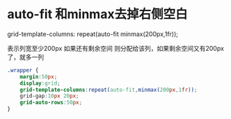 # auto-fit 和minmax去掉右侧空白


grid-template-columns: repeat(auto-fit minmax(200px,1fr));

表示列宽至少200px 如果还有剩余空间 则分配给该列，如果剩余空间又有200px了，就多一列

```css
.wrapper {
    margin:50px;
    display:grid;
    grid-template-columns:repeat(auto-fit,minmax(200px,1fr));
    grid-gap:10px 20px;
    grid-auto-rows:50px;
}

```